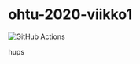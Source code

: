 # ohtu-2020-viikko1

![GitHub Actions](https://github.com/hackinen/ohtu-2020-viikko1/workflows/Java%20CI%20with%20Gradle/badge.svg)

hups
